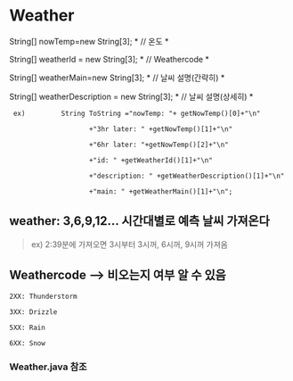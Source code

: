# Weather

String[] nowTemp=new String[3];   * // 온도 *

String[] weatherId = new String[3];   * // Weathercode *

String[] weatherMain=new String[3];   * // 날씨 설명(간략히) *

String[] weatherDescription = new String[3];   * // 날씨 설명(상세히) *

     ex)         String ToString ="nowTemp: "+ getNowTemp()[0]+"\n"

                        +"3hr later: " +getNowTemp()[1]+"\n"
                        
                        +"6hr later: "+getNowTemp()[2]+"\n"
                        
                        +"id: " +getWeatherId()[1]+"\n"
                        
                        +"description: " +getWeatherDescription()[1]+"\n"
                        
                        +"main: " +getWeatherMain()[1]+"\n";


## weather: 3,6,9,12... 시간대별로 예측 날씨 가져온다

> ex) 2:39분에 가져오면 3시부터 3시꺼, 6시꺼, 9시꺼 가져옴


## Weathercode --> 비오는지 여부 알 수 있음
    2XX: Thunderstorm
                
    3XX: Drizzle
                
    5XX: Rain
                
    6XX: Snow
    
### Weather.java 참조
